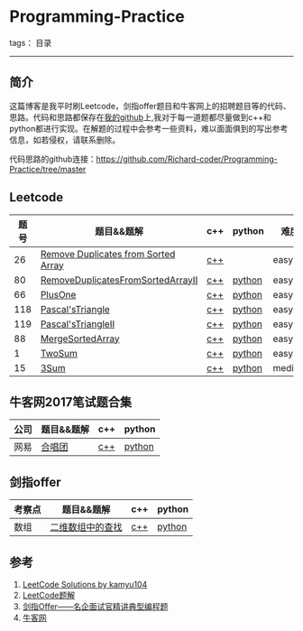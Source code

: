 # Programming-Practice

tags： 目录

---
## 简介
这篇博客是我平时刷Leetcode，剑指offer题目和牛客网上的招聘题目等的代码、思路。代码和思路都保存在[我的github](https://github.com/Richard-coder/Programming-Practice/tree/master)上,我对于每一道题都尽量做到c++和python都进行实现。在解题的过程中会参考一些资料，难以面面俱到的写出参考信息，如若侵权，请联系删除。

代码思路的github连接：https://github.com/Richard-coder/Programming-Practice/tree/master
## Leetcode
| 题号 | 题目&&题解 | c++ | python | 难度|
| ---- | ---- | ---- | ---- | ---- |
| 26 | [Remove Duplicates from Sorted Array](./Leetcode/array/RemoveDuplicatesFromSortedArray/readme.md) | [c++](./Leetcode/array/RemoveDuplicatesFromSortedArray/src/cpp/RemoveDuplicatesFromSortedArray.cpp) |  | easy |
| 80 | [RemoveDuplicatesFromSortedArrayII](./Leetcode/array/RemoveDuplicatesFromSortedArrayII/readme.md) | [c++](./Leetcode/array/RemoveDuplicatesFromSortedArrayII/src/cpp/RemoveDuplicatesFromSortedArrayII.cpp) | [python](./Leetcode/array/RemoveDuplicatesFromSortedArrayII/src/python/RemoveDuplicatesFromSortedArrayII.py) | easy |
| 66 | [PlusOne](./Leetcode/array/PlusOne/readme.md) | [c++](./Leetcode/array/PlusOne/src/cpp/PlusOne.cpp) | [python](./Leetcode/array/PlusOne/src/python/PlusOne.py) | easy |
| 118 | [Pascal'sTriangle](./Leetcode/array/Pascal'sTriangle/readme.md) | [c++](./Leetcode/array/Pascal'sTriangle/src/cpp/Pascal'sTriangle.cpp) | [python](./Leetcode/array/Pascal'sTriangle/src/python/Pascal'sTriangle.py) | easy |
| 119 | [Pascal'sTriangleII](./Leetcode/array/Pascal'sTriangleII/readme.md) | [c++](./Leetcode/array/Pascal'sTriangleII/src/cpp/Pascal'sTriangleII.cpp) | [python](./Leetcode/array/Pascal'sTriangleII/src/python/Pascal'sTriangleII.py) | easy |
| 88 | [MergeSortedArray](./Leetcode/array/MergeSortedArray/readme.md) | [c++](./Leetcode/array/MergeSortedArray/src/cpp/MergeSortedArray.cpp) | [python](./Leetcode/array/MergeSortedArray/src/python/MergeSortedArray.py) | easy |
| 1 | [TwoSum](./Leetcode/array/TwoSum/readme.md) | [c++](./Leetcode/array/TwoSum/src/cpp/TwoSum.cpp) | [python](./Leetcode/array/TwoSum/src/python/TwoSum.py) | easy |
| 15 | [3Sum](./Leetcode/array/3Sum/readme.md) | [c++](./Leetcode/array/3Sum/src/cpp/3Sum.cpp) | [python](./Leetcode/array/3Sum/src/python/3Sum.py) | medium |

## 牛客网2017笔试题合集
| 公司 | 题目&&题解 | c++ | python |
| ---- | ---- | ---- | ---- |
| 网易 | [合唱团](./牛客网2017笔试题合集/合唱团/readme.md) | [c++](./牛客网2017笔试题合集/合唱团/src/cpp/合唱团.cpp) | [python](./牛客网2017笔试题合集/合唱团/src/python/合唱团.py) |

## 剑指offer
| 考察点 | 题目&&题解 | c++ | python |
| ---- | ---- | ---- | ---- |
| 数组 | [二维数组中的查找](./剑指offer/二维数组中的查找/readme.md) | [c++](./剑指offer/二维数组中的查找/src/cpp/二维数组中的查找.cpp) | [python](./剑指offer/二维数组中的查找/src/python/二维数组中的查找.py) |

## 参考

 1. [LeetCode Solutions by kamyu104](https://github.com/kamyu104/LeetCode#array)
 2. [LeetCode题解](https://github.com/soulmachine/leetcode) 
 3. [剑指Offer——名企面试官精讲典型编程题](https://github.com/gatieme/CodingInterviews)
 4. [牛客网](https://www.nowcoder.com/9087476)